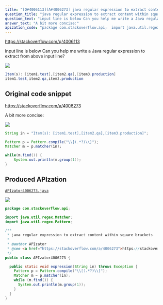 ```yaml
---
title: "[Q#4006113][A#4006273] java regular expression to extract content within square brackets"
question_title: "java regular expression to extract content within square brackets"
question_text: "input line is below Can you help me write a Java regular expression to extract from above input line?"
answer_text: "A bit more concise:"
apization_code: "package com.stackoverflow.api;  import java.util.regex.Matcher; import java.util.regex.Pattern;  /**  * java regular expression to extract content within square brackets  *  * @author APIzator  * @see <a href=\"https://stackoverflow.com/a/4006273\">https://stackoverflow.com/a/4006273</a>  */ public class APIzator4006273 {    public static void expression(String in) throws Exception {     Pattern p = Pattern.compile(\"\\\\[(.*?)\\\\]\");     Matcher m = p.matcher(in);     while (m.find()) {       System.out.println(m.group(1));     }   } }"
---
```


https://stackoverflow.com/q/4006113

input line is below
Can you help me write a Java regular expression to extract
from above input line?


<div class="code-logo"><img src="/stackoverflow.png" /></div>

```java
Item(s): [item1.test],[item2.qa],[item3.production]
item1.test,item2.qa,item3.production
```


## Original code snippet

https://stackoverflow.com/a/4006273

A bit more concise:

<div class="code-logo"><img src="/stackoverflow.png" /></div>

```java
String in = "Item(s): [item1.test],[item2.qa],[item3.production]";

Pattern p = Pattern.compile("\\[(.*?)\\]");
Matcher m = p.matcher(in);

while(m.find()) {
    System.out.println(m.group(1));
}
```

## Produced APIzation

[`APIzator4006273.java`](https://github.com/pasqualesalza/apization-temp-data/raw/master/search/APIzator4006273.java)

<div class="code-logo"><img src="/apizator.png" /></div>

```java
package com.stackoverflow.api;

import java.util.regex.Matcher;
import java.util.regex.Pattern;

/**
 * java regular expression to extract content within square brackets
 *
 * @author APIzator
 * @see <a href="https://stackoverflow.com/a/4006273">https://stackoverflow.com/a/4006273</a>
 */
public class APIzator4006273 {

  public static void expression(String in) throws Exception {
    Pattern p = Pattern.compile("\\[(.*?)\\]");
    Matcher m = p.matcher(in);
    while (m.find()) {
      System.out.println(m.group(1));
    }
  }
}

```